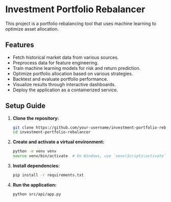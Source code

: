 # Investment Portfolio Rebalancer

This project is a portfolio rebalancing tool that uses machine learning to optimize asset allocation.

## Features

- Fetch historical market data from various sources.
- Preprocess data for feature engineering.
- Train machine learning models for risk and return prediction.
- Optimize portfolio allocation based on various strategies.
- Backtest and evaluate portfolio performance.
- Visualize results through interactive dashboards.
- Deploy the application as a containerized service.

## Setup Guide

1. **Clone the repository:**
   ```bash
   git clone https://github.com/your-username/investment-portfolio-rebalancer.git
   cd investment-portfolio-rebalancer
   ```

2. **Create and activate a virtual environment:**
   ```bash
   python -m venv venv
   source venv/bin/activate  # On Windows, use `venv\Scripts\activate`
   ```

3. **Install dependencies:**
   ```bash
   pip install -r requirements.txt
   ```

4. **Run the application:**
   ```bash
   python src/api/app.py